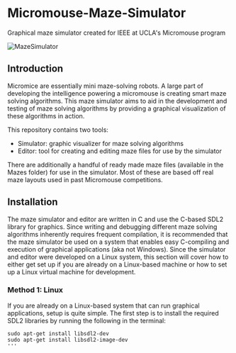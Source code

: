 # Micromouse-Maze-Simulator
Graphical maze simulator created for IEEE at UCLA's Micromouse program

![MazeSimulator](https://user-images.githubusercontent.com/13712871/108049026-9ceab000-6ffc-11eb-9b62-fb95c4ec89df.png)

## Introduction
Micromice are essentially mini maze-solving robots. A large part of developing the intelligence powering a micromouse is creating smart maze solving algorithms. This maze simulator aims to aid in the development and testing of maze solving algorithms by providing a graphical visualization of these algorithms in action.

This repository contains two tools:
- Simulator: graphic visualizer for maze solving algorithms
- Editor: tool for creating and editing maze files for use by the simulator

There are additionally a handful of ready made maze files (available in the Mazes folder) for use in the simulator. Most of these are based off real maze layouts used in past Micromouse competitions.

## Installation
The maze simulator and editor are written in C and use the C-based SDL2 library for graphics. Since writing and debugging different maze solving algorithms inherently requires frequent compilation, it is recommended that the maze simulator be used on a system that enables easy C-compiling and execution of graphical applications (aka not Windows). Since the simulator and editor were developed on a Linux system, this section will cover how to either get set up if you are already on a Linux-based machine or how to set up a Linux virtual machine for development.

### Method 1: Linux
If you are already on a Linux-based system that can run graphical applications, setup is quite simple. The first step is to install the required SDL2 libraries by running the following in the terminal:

```
sudo apt-get install libsdl2-dev
sudo apt-get install libsdl2-image-dev
'''


